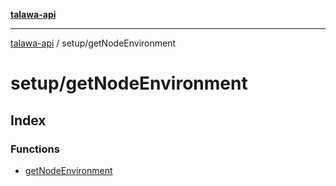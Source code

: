 [**talawa-api**](../../README.md)

***

[talawa-api](../../modules.md) / setup/getNodeEnvironment

# setup/getNodeEnvironment

## Index

### Functions

- [getNodeEnvironment](functions/getNodeEnvironment.md)
